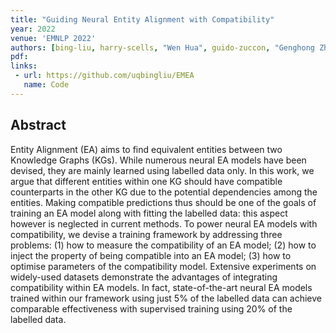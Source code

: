 ```yaml
---
title: "Guiding Neural Entity Alignment with Compatibility"
year: 2022
venue: 'EMNLP 2022'
authors: [bing-liu, harry-scells, "Wen Hua", guido-zuccon, "Genghong Zhao", "Xia Zhang"]
pdf: 
links:
 - url: https://github.com/uqbingliu/EMEA
   name: Code
---
```


## Abstract


Entity Alignment (EA) aims to find equivalent entities between two Knowledge Graphs (KGs).
While numerous neural EA models have been devised, they are mainly learned using labelled data only.
In this work, we argue that different entities within one KG should have compatible counterparts in the other KG due to the potential dependencies among the entities.
Making compatible predictions thus should be one of the goals of training an EA model along with fitting the labelled data: this aspect however is neglected in current methods.
To power neural EA models with compatibility, we devise a training framework by addressing three problems: (1) how to measure the compatibility of an EA model; (2) how to inject the property of being compatible into an EA model; (3) how to optimise parameters of the compatibility model.
Extensive experiments on widely-used datasets demonstrate the advantages of integrating compatibility within EA models. In fact, state-of-the-art neural EA models trained within our framework using just 5\% of the labelled data can achieve comparable effectiveness with supervised training using 20\% of the labelled data.  
